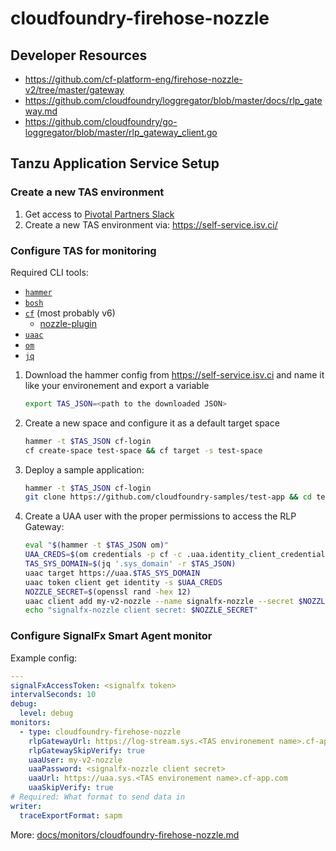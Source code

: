 # cloudfoundry-firehose-nozzle

## Developer Resources

- <https://github.com/cf-platform-eng/firehose-nozzle-v2/tree/master/gateway>
- <https://github.com/cloudfoundry/loggregator/blob/master/docs/rlp_gateway.md>
- <https://github.com/cloudfoundry/go-loggregator/blob/master/rlp_gateway_client.go>

## Tanzu Application Service Setup

### Create a new TAS environment

1. Get access to [Pivotal Partners Slack](https://pivotalpartners.slack.com/archives/C42PWTRR9)
1. Create a new TAS environment via: <https://self-service.isv.ci/>

### Configure TAS for monitoring

Required CLI tools:

- [`hammer`](https://github.com/pivotal/hammer)
- [`bosh`](https://github.com/cloudfoundry/bosh-cli)
- [`cf`](https://github.com/cloudfoundry/cli) (most probably v6)
  - [nozzle-plugin](https://github.com/cloudfoundry-community/firehose-plugin)
- [`uaac`](https://github.com/cloudfoundry/cf-uaac)
- [`om`](https://github.com/pivotal-cf/om)
- [`jq`](https://stedolan.github.io/jq/)

1. Download the hammer config from <https://self-service.isv.ci> and name it like your environement and export a variable

    ```sh
    export TAS_JSON=<path to the downloaded JSON>
    ```

2. Create a new space and configure it as a default target space

    ```sh
    hammer -t $TAS_JSON cf-login
    cf create-space test-space && cf target -s test-space
    ```

3. Deploy a sample application:

    ```sh
    hammer -t $TAS_JSON cf-login
    git clone https://github.com/cloudfoundry-samples/test-app && cd test-app && cf push && cd .. && rm -rf test-app && cf apps
    ```

4. Create a UAA user with the proper permissions to access the RLP Gateway:

    ```sh
    eval "$(hammer -t $TAS_JSON om)"
    UAA_CREDS=$(om credentials -p cf -c .uaa.identity_client_credentials -t json | jq '.password' -r)
    TAS_SYS_DOMAIN=$(jq '.sys_domain' -r $TAS_JSON)
    uaac target https://uaa.$TAS_SYS_DOMAIN
    uaac token client get identity -s $UAA_CREDS
    NOZZLE_SECRET=$(openssl rand -hex 12)
    uaac client add my-v2-nozzle --name signalfx-nozzle --secret $NOZZLE_SECRET --authorized_grant_types client_credentials,refresh_token --authorities logs.admin
    echo "signalfx-nozzle client secret: $NOZZLE_SECRET"
    ```

### Configure SignalFx Smart Agent monitor

Example config:

```yaml
---
signalFxAccessToken: <signalfx token>
intervalSeconds: 10
debug:
  level: debug
monitors:
  - type: cloudfoundry-firehose-nozzle
    rlpGatewayUrl: https://log-stream.sys.<TAS environement name>.cf-app.com
    rlpGatewaySkipVerify: true
    uaaUser: my-v2-nozzle
    uaaPassword: <signalfx-nozzle client secret>
    uaaUrl: https://uaa.sys.<TAS environement name>.cf-app.com
    uaaSkipVerify: true
# Required: What format to send data in
writer:
  traceExportFormat: sapm
```

More: [docs/monitors/cloudfoundry-firehose-nozzle.md](../../../docs/monitors/cloudfoundry-firehose-nozzle.md)
